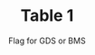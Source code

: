 ---
title: Table 1
subtitle: Flag for GDS or BMS
layout: default
parent: Section 1
grand_parent: NCEP Office Note 388-Grib1 
nav_order: 2
---
